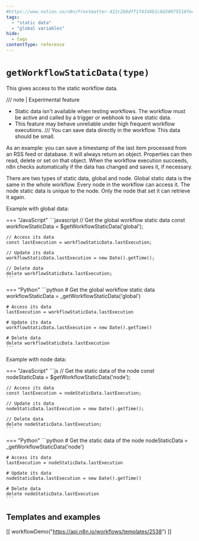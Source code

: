 ```yaml
---
#https://www.notion.so/n8n/Frontmatter-432c2b8dff1f43d4b1c8d20075510fe4
tags:
  - "static data"
  - "global variables"
hide:
  - tags
contentType: reference
---
```


# `getWorkflowStaticData(type)`

This gives access to the static workflow data.

/// note | Experimental feature
- Static data isn't available when testing workflows. The workflow must be active and called by a trigger or webhook to save static data.
- This feature may behave unreliable under high frequent workflow executions. 
///
You can save data directly in the workflow. This data should be small.

As an example: you can save a timestamp of the last item processed from
an RSS feed or database. It will always return an object. Properties can then read, delete or
set on that object. When the workflow execution succeeds, n8n checks automatically if the data
has changed and saves it, if necessary.

There are two types of static data, global and node. Global static data is the
same in the whole workflow. Every node in the workflow can access it. The node static data is unique to the node. Only the node that set it can retrieve it again.

Example with global data:

=== "JavaScript"
	```javascript
	// Get the global workflow static data
	const workflowStaticData = $getWorkflowStaticData('global');

	// Access its data
	const lastExecution = workflowStaticData.lastExecution;

	// Update its data
	workflowStaticData.lastExecution = new Date().getTime();

	// Delete data
	delete workflowStaticData.lastExecution;
	```
=== "Python"
	```python
	# Get the global workflow static data
	workflowStaticData = _getWorkflowStaticData('global')

	# Access its data
	lastExecution = workflowStaticData.lastExecution

	# Update its data
	workflowStaticData.lastExecution = new Date().getTime()

	# Delete data
	delete workflowStaticData.lastExecution
	```

Example with node data:

=== "JavaScript"
	```js
	// Get the static data of the node
	const nodeStaticData = $getWorkflowStaticData('node');

	// Access its data
	const lastExecution = nodeStaticData.lastExecution;

	// Update its data
	nodeStaticData.lastExecution = new Date().getTime();

	// Delete data
	delete nodeStaticData.lastExecution;
	```
=== "Python"
	```python
	# Get the static data of the node
	nodeStaticData = _getWorkflowStaticData('node')

	# Access its data
	lastExecution = nodeStaticData.lastExecution

	# Update its data
	nodeStaticData.lastExecution = new Date().getTime()

	# Delete data
	delete nodeStaticData.lastExecution
	```

## Templates and examples

<!-- see https://www.notion.so/n8n/Pull-in-templates-for-the-integrations-pages-37c716837b804d30a33b47475f6e3780 -->
[[ workflowDemo("https://api.n8n.io/workflows/templates/2538") ]]
